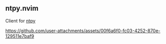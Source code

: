 ntpy.nvim
---------

Client for [ntpy](https://github.com/jbyuki/ntpy)

https://github.com/user-attachments/assets/00f6a6f0-fc03-4252-870e-129511e7baf9

